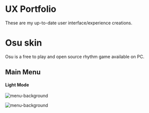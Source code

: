 # **UX Portfolio**
These are my up-to-date user interface/experience creations.

# Osu skin
Osu is a free to play and open source rhythm game available on PC.

## Main Menu
#### Light Mode
![menu-background](https://user-images.githubusercontent.com/85580927/197084173-091f7fff-c2aa-4e21-b37e-d370191007d1.jpg)

![menu-background](https://user-images.githubusercontent.com/85580927/197084108-22ea0f60-02c5-4a88-a6ae-de792f39882a.jpg)
